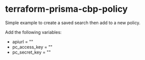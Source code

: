 # terraform-prisma-cbp-policy


Simple example to create a saved search then add to a new policy.

Add the following variables:
* apiurl = ""
* pc_access_key = ""
* pc_secret_key = ""
